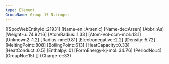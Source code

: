 ```yaml
---
type: Element
GroupName: Group-15-Nitrogen
---
```

[[SpocWebEntityId::21931]
[Name-en::Arsenic]
[Name-de::Arsen]
(Abbr::As)
[Weight-u::74.9216]
[AtomRadius::1.33]
[Atom-Vol-ccm-mol::13.1]
[Unknown2::1.2]
[Radius-nm::9.81]
[Electronegative::2.2]
[Density::5.72]
[MeltingPoint::808]
[BoilingPoint::613]
[HeatCapacity::0.33]
[HeatConduct::0.5]
[Enthalpy::0]
[FormEnergy-kj-mol::34.76]
(PeriodNo::4)
(GroupNo::15)
[]
(Charge-e::33)

